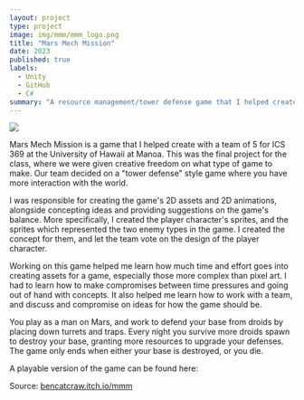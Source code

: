 ```yaml
---
layout: project
type: project
image: img/mmm/mmm_logo.png
title: "Mars Mech Mission"
date: 2023
published: true
labels:
  - Unity
  - GitHub
  - C#
summary: "A resource management/tower defense game that I helped create for ICS 369 at UH Manoa."
---
```


<img class="img-fluid" src="../img/mmm/mmm_title.png">

Mars Mech Mission is a game that I helped create with a team of 5 for ICS 369 at the University of Hawaii at Manoa. This was the final project for the class, where we were given creative freedom on what type of game to make. Our team decided on a "tower defense" style game where you have more interaction with the world.

I was responsible for creating the game's 2D assets and 2D animations, alongside concepting ideas and providing suggestions on the game's balance. More specifically, I created the player character's sprites, and the sprites which represented the two enemy types in the game. I created the concept for them, and let the team vote on the design of the player character.

Working on this game helped me learn how much time and effort goes into creating assets for a game, especially those more complex than pixel art. I had to learn how to make compromises between time pressures and going out of hand with concepts. It also helped me learn how to work with a team, and discuss and compromise on ideas for how the game should be.

You play as a man on Mars, and work to defend your base from droids by placing down turrets and traps. Every night you survive more droids spawn to destroy your base, granting more resources to upgrade your defenses. The game only ends when either your base is destroyed, or you die.

A playable version of the game can be found here: 

Source: <a href="https://bencatcraw.itch.io/mmm"><i class="large github icon "></i>bencatcraw.itch.io/mmm</a>
